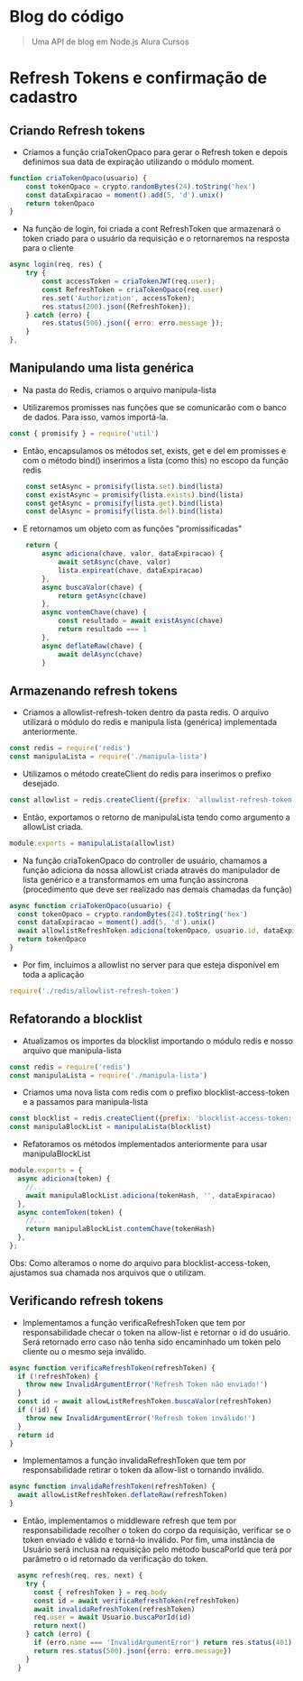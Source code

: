 # Blog do código
> Uma API de blog em Node.js
> Alura Cursos

# Refresh Tokens e confirmação de cadastro

## Criando Refresh tokens

- Criamos a função criaTokenOpaco para gerar o Refresh token e depois definimos sua data de expiração utilizando o módulo moment.

~~~javascript
function criaTokenOpaco(usuario) {
    const tokenOpaco = crypto.randomBytes(24).toString('hex')
    const dataExpiracao = moment().add(5, 'd').unix()
    return tokenOpaco
}
~~~

- Na função de login, foi criada a cont RefreshToken que armazenará o token criado para o usuário da requisição e o retornaremos na resposta para o cliente

~~~javascript
async login(req, res) {
    try {
        const accessToken = criaTokenJWT(req.user);
        const RefreshToken = criaTokenOpaco(req.user)
        res.set('Authorization', accessToken);
        res.status(200).json({RefreshToken});
    } catch (erro) {
        res.status(500).json({ erro: erro.message });
    }
},
~~~

## Manipulando uma lista genérica

- Na pasta do Redis, criamos o arquivo manipula-lista

- Utilizaremos promisses nas funções que se comunicarão com o banco de dados. Para isso, vamos importá-la.

~~~javascript
const { promisify } = require('util')
~~~

- Então, encapsulamos os métodos set, exists, get e del em promisses e com o método bind() inserimos a lista (como this) no escopo da função redis

~~~javascript
    const setAsync = promisify(lista.set).bind(lista)
    const existAsync = promisify(lista.exists).bind(lista)
    const getAsync = promisify(lista.get).bind(lista)
    const delAsync = promisify(lista.del).bind(lista)
~~~

- E retornamos um objeto com as funções "promissificadas"

~~~javascript
    return {
        async adiciona(chave, valor, dataExpiracao) {
            await setAsync(chave, valor)
            lista.expireat(chave, dataExpiracao)
        },
        async buscaValor(chave) {
            return getAsync(chave)
        },
        async vontemChave(chave) {
            const resultado = await existAsync(chave)
            return resultado === 1
        },
        async deflateRaw(chave) {
            await delAsync(chave)
        }
~~~

## Armazenando refresh tokens

- Criamos a allowlist-refresh-token dentro da pasta redis. O arquivo utilizará o módulo do redis e manipula lista (genérica) implementada anteriormente.

~~~javascript
const redis = require('redis')
const manipulaLista = require('./manipula-lista')
~~~

- Utilizamos o método createClient do redis para inserimos o prefixo desejado.

~~~javascript
const allowlist = redis.createClient({prefix: 'allowlist-refresh-token:'})
~~~

- Então, exportamos o retorno de manipulaLista tendo como argumento a allowList criada.

~~~javascript
module.exports = manipulaLista(allowlist)
~~~

- Na função criaTokenOpaco do controller de usuário, chamamos a função adiciona da nossa allowList criada através do manipulador de lista genérico e a transformamos em uma função assíncrona (procedimento que deve ser realizado nas demais chamadas da função)

~~~javascript
async function criaTokenOpaco(usuario) {
  const tokenOpaco = crypto.randomBytes(24).toString('hex')
  const dataExpiracao = moment().add(5, 'd').unix()
  await allowlistRefreshToken.adiciona(tokenOpaco, usuario.id, dataExpiracao)
  return tokenOpaco
}
~~~

- Por fim, incluimos a allowlist no server para que esteja disponível em toda a aplicação

~~~javascript
require('./redis/allowlist-refresh-token')
~~~

## Refatorando a blocklist

- Atualizamos os importes da blocklist importando o módulo redis e nosso arquivo que manipula-lista

~~~javascript
const redis = require('redis')
const manipulaLista = require('./manipula-lista')
~~~

- Criamos uma nova lista com redis com o prefixo blocklist-access-token e a passamos para manipula-lista

~~~javascript
const blocklist = redis.createClient({prefix: 'blocklist-access-token:'})
const manipulaBlockList = manipulaLista(blocklist)
~~~

- Refatoramos os métodos implementados anteriormente para usar manipulaBlockList

~~~javascript
module.exports = {
  async adiciona(token) {
    //...
    await manipulaBlockList.adiciona(tokenHash, '', dataExpiracao)
  },
  async contemToken(token) {
    //...
    return manipulaBlockList.contemChave(tokenHash)
  },
};
~~~

Obs: Como alteramos o nome do arquivo para blocklist-access-token, ajustamos sua chamada nos arquivos que o utilizam.

## Verificando refresh tokens

- Implementamos a função verificaRefreshToken que tem por responsabilidade checar o token na allow-list e retornar o id do usuário. Será retornado erro caso não tenha sido encaminhado um token pelo cliente ou o mesmo seja inválido.

~~~javascript
async function verificaRefreshToken(refreshToken) {
  if (!refreshToken) {
    throw new InvalidArgumentError('Refresh Token não enviado!')
  }
  const id = await allowListRefreshToken.buscaValor(refreshToken)
  if (!id) {
    throw new InvalidArgumentError('Refresh token inválido!')
  }
  return id
}
~~~

- Implementamos a função invalidaRefreshToken que tem por responsabilidade retirar o token da allow-list o tornando inválido.

~~~javascript
async function invalidaRefreshToken(refreshToken) {
  await allowListRefreshToken.deflateRaw(refreshToken)
}
~~~

- Então, implementamos o middleware refresh que tem por responsabilidade recolher o token do corpo da requisição, verificar se o token enviado é válido e torná-lo inválido. Por fim, uma instãncia de Usuário será inclusa na requisição pelo método buscaPorId que terá por parâmetro o id retornado da verificação do token.

~~~javascript
  async refresh(req, res, next) {
    try {
      const { refreshToken } = req.body
      const id = await verificaRefreshToken(refreshToken)
      await invalidaRefreshToken(refreshToken)
      req.user = await Usuario.buscaPorId(id)
      return next()
    } catch (erro) {
      if (erro.name === 'InvalidArgumentError') return res.status(401).json({erro: erro.message})
      return res.status(500).json({erro: erro.message})
    }
  }
~~~
